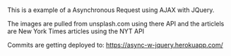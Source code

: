 # 
This is a example of a Asynchronous Request using AJAX with JQuery.

The images are pulled from unsplash.com using there API and the articlels are New York Times articles using the NYT API

Commits are getting deployed to: https://async-w-jquery.herokuapp.com/

